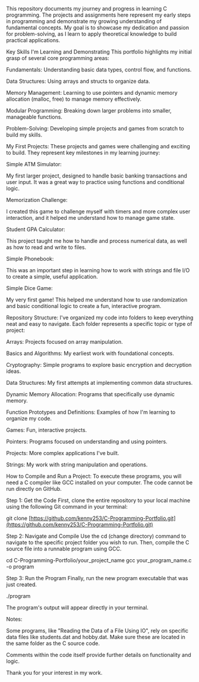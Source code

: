 This repository documents my journey and progress in learning C programming. The projects and assignments here represent my early steps in programming and demonstrate my growing understanding of fundamental concepts. My goal is to showcase my dedication and passion for problem-solving, as I learn to apply theoretical knowledge to build practical applications.

Key Skills I'm Learning and Demonstrating
This portfolio highlights my initial grasp of several core programming areas:

Fundamentals: Understanding basic data types, control flow, and functions.

Data Structures: Using arrays and structs to organize data.

Memory Management: Learning to use pointers and dynamic memory allocation (malloc, free) to manage memory effectively.

Modular Programming: Breaking down larger problems into smaller, manageable functions.

Problem-Solving: Developing simple projects and games from scratch to build my skills.

My First Projects:
These projects and games were challenging and exciting to build. They represent key milestones in my learning journey:

Simple ATM Simulator:

My first larger project, designed to handle basic banking transactions and user input. It was a great way to practice using functions and conditional logic.

Memorization Challenge:

I created this game to challenge myself with timers and more complex user interaction, and it helped me understand how to manage game state.

Student GPA Calculator:

This project taught me how to handle and process numerical data, as well as how to read and write to files.

Simple Phonebook:

This was an important step in learning how to work with strings and file I/O to create a simple, useful application.

Simple Dice Game:

My very first game! This helped me understand how to use randomization and basic conditional logic to create a fun, interactive program.

Repository Structure:
I've organized my code into folders to keep everything neat and easy to navigate. Each folder represents a specific topic or type of project:

Arrays: Projects focused on array manipulation.

Basics and Algorithms: My earliest work with foundational concepts.

Cryptography: Simple programs to explore basic encryption and decryption ideas.

Data Structures: My first attempts at implementing common data structures.

Dynamic Memory Allocation: Programs that specifically use dynamic memory.

Function Prototypes and Definitions: Examples of how I'm learning to organize my code.

Games: Fun, interactive projects.

Pointers: Programs focused on understanding and using pointers.

Projects: More complex applications I've built.

Strings: My work with string manipulation and operations.


How to Compile and Run a Project:
To execute these programs, you will need a C compiler like GCC installed on your computer. The code cannot be run directly on GitHub.

Step 1: Get the Code
First, clone the entire repository to your local machine using the following Git command in your terminal:

git clone [https://github.com/kenny253/C-Programming-Portfolio.git](https://github.com/kenny253/C-Programming-Portfolio.git)

Step 2: Navigate and Compile
Use the cd (change directory) command to navigate to the specific project folder you wish to run. Then, compile the C source file into a runnable program using GCC.

cd C-Programming-Portfolio/your_project_name
gcc your_program_name.c -o program

Step 3: Run the Program
Finally, run the new program executable that was just created.

./program

The program's output will appear directly in your terminal.

Notes:

Some programs, like "Reading the Data of a File Using IO", rely on specific data files like students.dat and hobby.dat. Make sure these are located in the same folder as the C source code.

Comments within the code itself provide further details on functionality and logic.

Thank you for your interest in my work.

